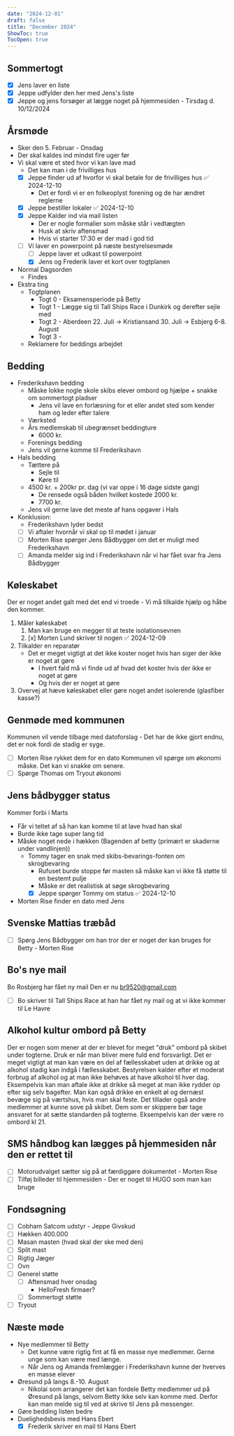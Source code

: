 ```yaml
---
date: "2024-12-01"
draft: false
title: "December 2024"
ShowToc: true
TocOpen: true
---
```


## Sommertogt

- [x] Jens laver en liste
- [x] Jeppe udfylder den her med Jens's liste
- [x] Jeppe og jens forsøger at lægge noget på hjemmesiden - Tirsdag d. 10/12/2024

## Årsmøde

- Sker den 5. Februar - Onsdag
- Der skal kaldes ind mindst fire uger før
- Vi skal være et sted hvor vi kan lave mad
  - Det kan man i de frivilliges hus
  - [x] Jeppe finder ud af hvorfor vi skal betale for de frivilliges hus ✅ 2024-12-10
    - Det er fordi vi er en folkeoplyst forening og de har ændret reglerne
  - [x] Jeppe bestiller lokaler ✅ 2024-12-10
  - [x] Jeppe Kalder ind via mail listen
    - Der er nogle formalier som måske står i vedtægten
    - Husk at skriv aftensmad
    - Hvis vi starter 17:30 er der mad i god tid
  - [ ] Vi laver en powerpoint på næste bestyrelsesmøde
    - [ ] Jeppe laver et udkast til powerpoint
    - [x] Jens og Frederik laver et kort over togtplanen
- Normal Dagsorden
  - Findes
- Ekstra ting
  - Togtplanen
    - Togt 0 - Eksamensperiode på Betty
    - Togt 1 - Lægge sig til Tall Ships Race i Dunkirk og derefter sejle med
    - Togt 2 - Aberdeen 22. Juli -> Kristiansand 30. Juli -> Esbjerg 6-8. August
    - Togt 3 -
  - Reklamere for beddings arbejdet

## Bedding

- Frederikshavn bedding
  - Måske lokke nogle skole skibs elever ombord og hjælpe + snakke om sommertogt pladser
    - Jens vil lave en forlæsning for et eller andet sted som kender ham og leder efter talere
  - Værksted
  - Års medlemskab til ubegrænset beddingture
    - 6000 kr.
  - Forenings bedding
  - Jens vil gerne komme til Frederikshavn
- Hals bedding
  - Tættere på
    - Sejle til
    - Køre til
  - 4500 kr. + 200kr pr. dag (vi var oppe i 16 dage sidste gang)
    - De rensede også båden hvilket kostede 2000 kr.
    - 7700 kr.
  - Jens vil gerne lave det meste af hans opgaver i Hals
- Konklusion:
  - Frederikshavn lyder bedst
  - [ ] Vi aftaler hvornår vi skal op til mødet i januar
  - [ ] Morten Rise spørger Jens Bådbygger om det er muligt med Frederikshavn
  - [ ] Amanda melder sig ind i Frederikshavn når vi har fået svar fra Jens Bådbygger

## Køleskabet

Der er noget andet galt med det end vi troede - Vi må tilkalde hjælp og håbe den kommer.

1. Måler køleskabet
   1. Man kan bruge en megger til at teste isolationsevnen
   2. [x] Morten Lund skriver til nogen ✅ 2024-12-09
2. Tilkalder en reparatør
   - Det er meget vigtigt at det ikke koster noget hvis han siger der ikke er noget at gøre
     - I hvert fald må vi finde ud af hvad det koster hvis der ikke er noget at gøre
     - Og hvis der er noget at gøre
3. Overvej at hæve køleskabet eller gøre noget andet isolerende (glasfiber kasse?)

## Genmøde med kommunen

Kommunen vil vende tilbage med datoforslag - Det har de ikke gjort endnu, det er nok fordi de stadig er syge.

- [ ] Morten Rise rykket dem for en dato
      Kommunen vil spørge om økonomi måske. Det kan vi snakke om senere.
- [ ] Spørge Thomas om Tryout økonomi

## Jens bådbygger status

Kommer forbi i Marts

- Får vi teltet af så han kan komme til at lave hvad han skal
- Burde ikke tage super lang tid
- Måske noget nede i hækken (Bagenden af betty (primært er skaderne under vandlinjen))
  - Tommy tager en snak med skibs-bevarings-fonten om skrogbevaring
    - Rufuset burde stoppe før masten så måske kan vi ikke få støtte til en bestemt pulje
    - Måske er det realistisk at søge skrogbevaring
    - [x] Jeppe spørger Tommy om status ✅ 2024-12-10
- Morten Rise finder en dato med Jens

## Svenske Mattias træbåd

- [ ] Spørg Jens Bådbygger om han tror der er noget der kan bruges for Betty - Morten Rise

## Bo's nye mail

Bo Rosbjerg har fået ny mail
Den er nu [br9520@gmail.com](br9520@gmail.com)

- [ ] Bo skriver til Tall Ships Race at han har fået ny mail og at vi ikke kommer til Le Havre

## Alkohol kultur ombord på Betty

Der er nogen som mener at der er blevet for meget "druk" ombord på skibet under togterne. Druk er når man bliver mere fuld end forsvarligt. Det er meget vigtigt at man kan være en del af fællesskabet uden at drikke og at alkohol stadig kan indgå i fællesskabet. Bestyrelsen kalder efter et moderat forbrug af alkohol og at man ikke behøves at have alkohol til hver dag. Eksempelvis kan man aftale ikke at drikke så meget at man ikke rydder op efter sig selv bagefter. Man kan også drikke en enkelt øl og dernæst bevæge sig på værtshus, hvis man skal feste. Det tillader også andre medlemmer at kunne sove på skibet. Dem som er skippere bør tage ansvaret for at sætte standarden på togterne. Eksempelvis kan der være ro ombord kl 21.

## SMS håndbog kan lægges på hjemmesiden når den er rettet til

- [ ] Motorudvalget sætter sig på at færdiggøre dokumentet - Morten Rise
- [ ] Tilføj billeder til hjemmesiden - Der er noget til HUGO som man kan bruge

## Fondsøgning

- [ ] Cobham Satcom udstyr - Jeppe Givskud
- [ ] Hækken 400.000
- [ ] Masan masten (hvad skal der ske med den)
- [ ] Split mast
- [ ] Rigtig Jæger
- [ ] Ovn
- [ ] Generel støtte
  - [ ] Aftensmad hver onsdag
    - HelloFresh firmaer?
  - [ ] Sommertogt støtte
- [ ] Tryout

## Næste møde

- Nye medlemmer til Betty
  - Det kunne være rigtig fint at få en masse nye medlemmer. Gerne unge som kan være med længe.
  - Når Jens og Amanda fremlægger i Frederikshavn kunne der hverves en masse elever
- Øresund på langs 8.-10. August
  - Nikolai som arrangerer det kan fordele Betty medlemmer ud på Øresund på langs, selvom Betty ikke selv kan komme med. Derfor kan man melde sig til ved at skrive til Jens på messenger.
- Gøre bedding listen bedre
- Duelighedsbevis med Hans Ebert
  - [x] Frederik skriver en mail til Hans Ebert
